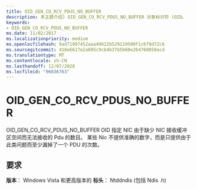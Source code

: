 ```yaml
---
title: OID_GEN_CO_RCV_PDUS_NO_BUFFER
description: 本主题介绍) OID_GEN_CO_RCV_PDUS_NO_BUFFER 对象标识符 (OID。
keywords:
- OID_GEN_CO_RCV_PDUS_NO_BUFFER
ms.date: 11/02/2017
ms.localizationpriority: medium
ms.openlocfilehash: 9ad71997452aaa49622b529119500f1c6f9d72c6
ms.sourcegitcommit: 418e6617e2a695c9cb4b37b5b60e264760858acd
ms.translationtype: MT
ms.contentlocale: zh-CN
ms.lasthandoff: 12/07/2020
ms.locfileid: "96836763"
---
```

# <a name="oid_gen_co_rcv_pdus_no_buffer"></a>OID_GEN_CO_RCV_PDUS_NO_BUFFER

OID_GEN_CO_RCV_PDUS_NO_BUFFER OID 指定 NIC 由于缺少 NIC 接收缓冲区空间而无法接收的 Pdu 的数目。 某些 Nic 不提供准确的数字，而是只提供由于此类问题而至少漏掉了一个 PDU 的次数。

## <a name="requirements"></a>要求

**版本**： Windows Vista 和更高版本的 **标头**： Ntddndis (包括 Ndis .h) 

